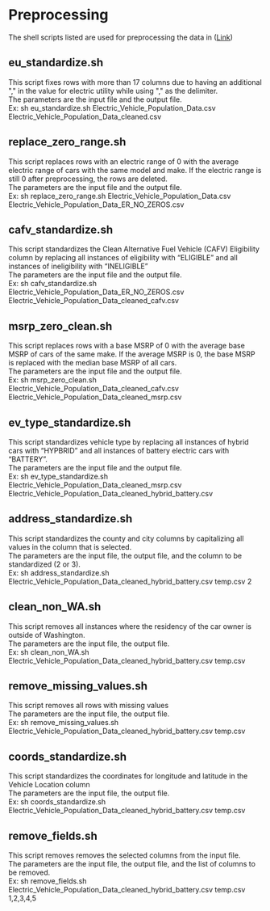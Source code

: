 # Preprocessing
The shell scripts listed are used for preprocessing the data in ([Link](https://data.wa.gov/Transportation/Electric-Vehicle-Population-Data/f6w7-q2d2/about_data))
## eu_standardize.sh
This script fixes rows with more than 17 columns due to having an additional "," in the value for electric utility while using "," as the delimiter. <br />
The parameters are the input file and the output file.<br />
Ex: sh eu_standardize.sh Electric_Vehicle_Population_Data.csv Electric_Vehicle_Population_Data_cleaned.csv
## replace_zero_range.sh
This script replaces rows with an electric range of 0 with the average electric range of cars with the same model and make. If the electric range is still 0 after preprocessing, the rows are deleted. <br />
The parameters are the input file and the output file.<br />
Ex: sh replace_zero_range.sh Electric_Vehicle_Population_Data.csv Electric_Vehicle_Population_Data_ER_NO_ZEROS.csv
## cafv_standardize.sh
This script standardizes the Clean Alternative Fuel Vehicle (CAFV) Eligibility column by replacing all instances of eligibility with “ELIGIBLE” and all instances of ineligibility with “INELIGIBLE” <br />
The parameters are the input file and the output file.<br />
Ex: sh cafv_standardize.sh Electric_Vehicle_Population_Data_ER_NO_ZEROS.csv Electric_Vehicle_Population_Data_cleaned_cafv.csv
## msrp_zero_clean.sh
This script replaces rows with a base MSRP of 0 with the average base MSRP of cars of the same make. If the average MSRP is 0, the base MSRP is replaced with the median base MSRP of all cars. <br />
The parameters are the input file and the output file.<br />
Ex: sh msrp_zero_clean.sh Electric_Vehicle_Population_Data_cleaned_cafv.csv Electric_Vehicle_Population_Data_cleaned_msrp.csv
## ev_type_standardize.sh
This script standardizes vehicle type by replacing all instances of hybrid cars with “HYPBRID” and all instances of battery electric cars with “BATTERY”. <br />
The parameters are the input file and the output file.<br />
Ex: sh ev_type_standardize.sh Electric_Vehicle_Population_Data_cleaned_msrp.csv Electric_Vehicle_Population_Data_cleaned_hybrid_battery.csv
## address_standardize.sh
This script standardizes the county and city columns by capitalizing all values in the column that is selected. <br />
The parameters are the input file, the output file, and the column to be standardized (2 or 3).<br />
Ex: sh address_standardize.sh Electric_Vehicle_Population_Data_cleaned_hybrid_battery.csv temp.csv 2
## clean_non_WA.sh
This script removes all instances where the residency of the car owner is outside of Washington. <br />
The parameters are the input file, the output file.<br />
Ex: sh clean_non_WA.sh Electric_Vehicle_Population_Data_cleaned_hybrid_battery.csv temp.csv
## remove_missing_values.sh
This script removes all rows with missing values <br />
The parameters are the input file, the output file.<br />
Ex: sh remove_missing_values.sh Electric_Vehicle_Population_Data_cleaned_hybrid_battery.csv temp.csv
## coords_standardize.sh
This script standardizes the coordinates for longitude and latitude in the Vehicle Location column <br />
The parameters are the input file, the output file.<br />
Ex: sh coords_standardize.sh Electric_Vehicle_Population_Data_cleaned_hybrid_battery.csv temp.csv
## remove_fields.sh
This script removes removes the selected columns from the input file. <br />
The parameters are the input file, the output file, and the list of columns to be removed.<br />
Ex: sh remove_fields.sh Electric_Vehicle_Population_Data_cleaned_hybrid_battery.csv temp.csv 1,2,3,4,5

